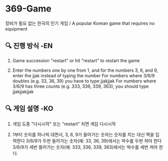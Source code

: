 # 369-Game
장비가 필요 없는 한국의 인기 게임 / 
A popular Korean game that requires no equipment


## 🔍 진행 방식 -EN
1. Game succession "restart" or hit "restart" to restart the game

2. Enter the numbers one by one from 1, and for the numbers 3, 6, and 9, enter the jjak instead of typing the number
   For numbers where 3/6/9 doubles (e.g. 33, 36, 39) you have to type jjakjjak
   For numbers where 3/6/9 has three counts (e.g. 333, 336, 339, 363), you should type jjakjjakjjak

## 🔍 게임 설명 -KO
1. 게임 도중 "다시시작" 또는 "restart" 치면 게임 다시시작

2. 1부터 숫자를 하나씩 대면서, 3, 6, 9가 들어가는 숫자는 숫자를 치는 대신 짝을 입력한다
   3/6/9가 두번 들어가는 숫자(예: 33, 36, 39)에서는 박수를 두번 쳐야 한다 
   3/6/9가 세번 들어가는 숫자(예: 333, 336, 339, 363)에서는 박수를 세번 쳐야 한다.
